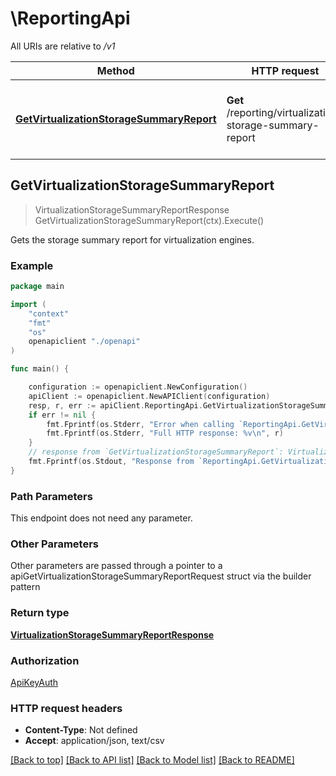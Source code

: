 # \ReportingApi

All URIs are relative to */v1*

Method | HTTP request | Description
------------- | ------------- | -------------
[**GetVirtualizationStorageSummaryReport**](ReportingApi.md#GetVirtualizationStorageSummaryReport) | **Get** /reporting/virtualization-storage-summary-report | Gets the storage summary report for virtualization engines.



## GetVirtualizationStorageSummaryReport

> VirtualizationStorageSummaryReportResponse GetVirtualizationStorageSummaryReport(ctx).Execute()

Gets the storage summary report for virtualization engines.

### Example

```go
package main

import (
    "context"
    "fmt"
    "os"
    openapiclient "./openapi"
)

func main() {

    configuration := openapiclient.NewConfiguration()
    apiClient := openapiclient.NewAPIClient(configuration)
    resp, r, err := apiClient.ReportingApi.GetVirtualizationStorageSummaryReport(context.Background()).Execute()
    if err != nil {
        fmt.Fprintf(os.Stderr, "Error when calling `ReportingApi.GetVirtualizationStorageSummaryReport``: %v\n", err)
        fmt.Fprintf(os.Stderr, "Full HTTP response: %v\n", r)
    }
    // response from `GetVirtualizationStorageSummaryReport`: VirtualizationStorageSummaryReportResponse
    fmt.Fprintf(os.Stdout, "Response from `ReportingApi.GetVirtualizationStorageSummaryReport`: %v\n", resp)
}
```

### Path Parameters

This endpoint does not need any parameter.

### Other Parameters

Other parameters are passed through a pointer to a apiGetVirtualizationStorageSummaryReportRequest struct via the builder pattern


### Return type

[**VirtualizationStorageSummaryReportResponse**](VirtualizationStorageSummaryReportResponse.md)

### Authorization

[ApiKeyAuth](../README.md#ApiKeyAuth)

### HTTP request headers

- **Content-Type**: Not defined
- **Accept**: application/json, text/csv

[[Back to top]](#) [[Back to API list]](../README.md#documentation-for-api-endpoints)
[[Back to Model list]](../README.md#documentation-for-models)
[[Back to README]](../README.md)

